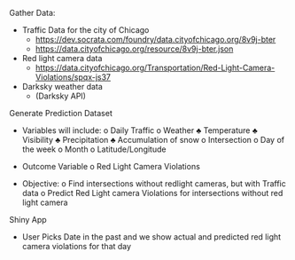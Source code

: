 
Gather Data:
-	Traffic Data for the city of Chicago
    * https://dev.socrata.com/foundry/data.cityofchicago.org/8v9j-bter 
    * https://data.cityofchicago.org/resource/8v9j-bter.json  
-	Red light camera data 
    * https://data.cityofchicago.org/Transportation/Red-Light-Camera-Violations/spqx-js37 
-	Darksky weather data
    * (Darksky API) 

Generate Prediction Dataset
-	Variables will include:
o	Daily Traffic
o	Weather 
♣	Temperature
♣	Visibility
♣	Precipitation
♣	Accumulation of snow
o	Intersection
o	Day of the week
o	Month
o	Latitude/Longitude

-	Outcome Variable
o	Red Light Camera Violations

-	Objective:
o	Find intersections without redlight cameras, but with Traffic data
o	Predict Red Light camera Violations for intersections without red light camera

Shiny App
-	User Picks Date in the past and we show actual and predicted red light camera violations for that day
